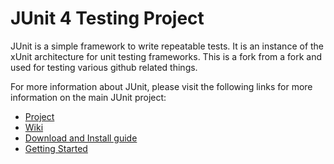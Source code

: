 # JUnit 4 Testing Project
JUnit is a simple framework to write repeatable tests. It is an instance of the xUnit architecture for unit testing frameworks.
This is a fork from a fork and used for testing various github related things.

For more information about JUnit, please visit the following links for more information on the main JUnit project:
* [Project](https://github.com/junit-team/junit)
* [Wiki](https://github.com/junit-team/junit/wiki)
* [Download and Install guide](https://github.com/junit-team/junit/wiki/Download-and-Install)
* [Getting Started](https://github.com/junit-team/junit/wiki/Getting-started)


